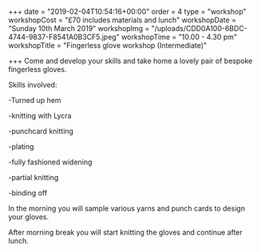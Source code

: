 +++
date = "2019-02-04T10:54:16+00:00"
order = 4
type = "workshop"
workshopCost = "£70 includes materials and lunch"
workshopDate = "Sunday 10th March 2019"
workshopImg = "/uploads/CDD0A100-6BDC-4744-9837-F8541A0B3CF5.jpeg"
workshopTime = "10.00 - 4.30 pm"
workshopTitle = "Fingerless glove workshop (Intermediate)"

+++
Come and develop your skills and take home a lovely pair of bespoke fingerless gloves.

Skills involved:

\-Turned up hem

\-knitting with Lycra 

\-punchcard knitting

\-plating

\-fully fashioned widening

\-partial knitting

\-binding off

In the morning you will sample various yarns and punch cards to design your gloves. 

After morning break you will start knitting the gloves and continue after lunch. 